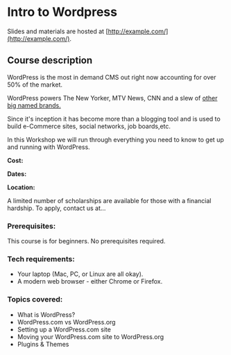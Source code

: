 # Intro to Wordpress

Slides and materials are hosted at [http://example.com/](http://example.com/).

## Course description

WordPress is the most in demand CMS out right now accounting for over 50% of the market.

WordPress powers The New Yorker, MTV News, CNN and a slew of [other big named brands.](https://wordpress.com/notable-users/)

Since it's inception it has become more than a blogging tool and is used to build e-Commerce sites,
social networks, job boards,etc.

In this Workshop we will run through everything you need to know to get up and running with WordPress.


**Cost:**

**Dates:**

**Location:**

A limited number of scholarships are available for those with a financial hardship. To apply, contact us at...


### Prerequisites:

This course is for beginners. No prerequisites required.


### Tech requirements:

 - Your laptop (Mac, PC, or Linux are all okay).
 - A modern web browser - either Chrome or Firefox.


### Topics covered:

 - What is WordPress?
 - WordPress.com vs WordPress.org
 - Setting up a WordPress.com site
 - Moving your WordPress.com site to WordPress.org
 - Plugins & Themes




